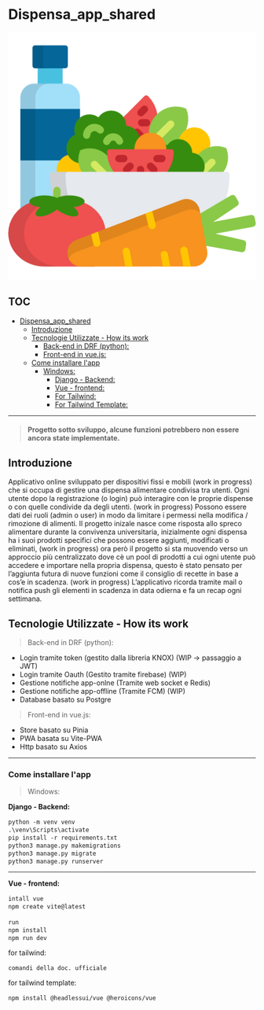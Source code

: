 # Dispensa_app_shared
![Dispensa](frontend/dispensa-frontend/public/icon_pwa/512_icon.png "Logo Dispensa")


## TOC
- [Dispensa_app_shared](#dispensa_app_shared)
  - [Introduzione](#introduzione)
  - [Tecnologie Utilizzate - How its work](#tecnologie-utilizzate---how-its-work)
    - [Back-end in DRF (python):](#back-end-in-drf-python)
    - [Front-end in vue.js:](#front-end-in-vuejs)
  - [Come installare l'app](#come-installare-lapp)
    - [Windows:](#windows)
      - [Django - Backend:](#django---backend)
      - [Vue - frontend:](#vue---frontend)
      - [For Tailwind:](#for-tailwind)
      - [For Tailwind Template:](#for-tailwind-template)

***

>#### Progetto sotto sviluppo, alcune funzioni potrebbero non essere ancora state implementate.

## Introduzione
Applicativo online sviluppato per dispositivi fissi e mobili (work in progress) che si occupa di gestire una dispensa alimentare condivisa tra utenti. Ogni utente dopo la registrazione (o login) può interagire con le proprie dispense o con quelle condivide da degli utenti. (work in progress) Possono essere dati dei ruoli (admin o user) in modo da limitare i permessi nella modifica / rimozione di alimenti. Il progetto inizale nasce come risposta allo spreco alimentare durante la convivenza universitaria, inizialmente ogni dispensa ha i suoi prodotti specifici che possono essere aggiunti, modificati o eliminati, (work in progress) ora però il progetto si sta muovendo verso un approccio più centralizzato dove cè un pool di prodotti a cui ogni utente può accedere e importare nella propria dispensa, questo è stato pensato per l’aggiunta futura di nuove funzioni come il consiglio di recette in base a cos’e in scadenza. (work in progress) L’applicativo ricorda tramite mail o notifica push gli elementi in scadenza in data odierna e fa un recap ogni settimana. 

## Tecnologie Utilizzate - How its work


>Back-end in DRF (python):
- Login tramite token (gestito dalla libreria KNOX) (WIP -> passaggio a JWT)
- Login tramite Oauth (Gestito tramite firebase) (WIP)
- Gestione notifiche app-onlne (Tramite web socket e Redis)
- Gestione notifiche app-offline (Tramite FCM) (WIP)
- Database basato su Postgre


>Front-end in vue.js:
- Store basato su Pinia
- PWA basata su Vite-PWA
- Http basato su Axios

---
### Come installare l'app

>Windows:

**Django - Backend:**
```shell
python -m venv venv
.\venv\Scripts\activate
pip install -r requirements.txt
python3 manage.py makemigrations
python3 manage.py migrate
python3 manage.py runserver
```
---

**Vue - frontend:**
```shell
intall vue
npm create vite@latest

run
npm install
npm run dev
```

for  tailwind:
```shell
comandi della doc. ufficiale
```
for tailwind template:
```shell
npm install @headlessui/vue @heroicons/vue
```